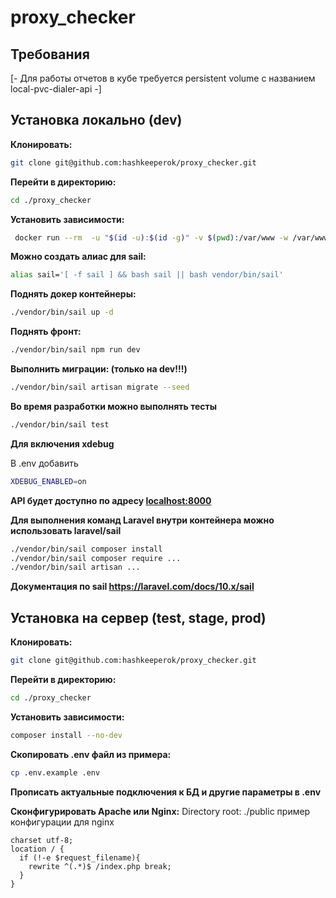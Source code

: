 # proxy_checker

## Требования

[- Для работы отчетов в кубе требуется persistent volume с названием local-pvc-dialer-api -]

## Установка локально (dev)

**Клонировать:**
```bash
git clone git@github.com:hashkeeperok/proxy_checker.git
```

**Перейти в директорию:**
```bash
cd ./proxy_checker
```

**Установить зависимости:**
```bash
 docker run --rm  -u "$(id -u):$(id -g)" -v $(pwd):/var/www -w /var/www laravelsail/php81-composer:latest composer install --no-cache
```

**Можно создать алиас для sail:**
```bash
alias sail='[ -f sail ] && bash sail || bash vendor/bin/sail'
```

**Поднять докер контейнеры:**
```bash
./vendor/bin/sail up -d
```

**Поднять фронт:**
```bash
./vendor/bin/sail npm run dev
```

**Выполнить миграции: (только на dev!!!)**
```bash
./vendor/bin/sail artisan migrate --seed
```

**Во время разработки можно выполнять тесты**
```bash
./vendor/bin/sail test
```

**Для включения xdebug**

В .env добавить
```bash
XDEBUG_ENABLED=on
```

**API будет доступно по адресу [localhost:8000](http://localhost:8000)**

**Для выполнения команд Laravel внутри контейнера можно использовать laravel/sail**
```bash
./vendor/bin/sail composer install
./vendor/bin/sail composer require ...
./vendor/bin/sail artisan ...
```
**Документация по sail https://laravel.com/docs/10.x/sail**

## Установка на сервер (test, stage, prod)

**Клонировать:**
```bash
git clone git@github.com:hashkeeperok/proxy_checker.git
```

**Перейти в директорию:**
```bash
cd ./proxy_checker
```

**Установить зависимости:**
```bash
composer install --no-dev
```

**Скопировать .env файл из примера:**
```bash
cp .env.example .env
```

**Прописать актуальные подключения к БД и другие параметры в .env**

**Сконфигурировать Apache или Nginx:**
Directory root: ./public
пример конфигурации для nginx
```
charset utf-8;
location / {
  if (!-e $request_filename){
    rewrite ^(.*)$ /index.php break;
  }
}
```
